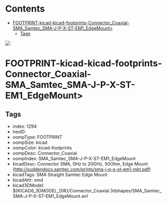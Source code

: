 



Contents
========

* [FOOTPRINT-kicad-kicad-footprints-Connector_Coaxial-SMA_Samtec_SMA-J-P-X-ST-EM1_EdgeMount>](#footprint-kicad-kicad-footprints-connector_coaxial-sma_samtec_sma-j-p-x-st-em1_edgemount)
	* [Tags](#tags)
  
![][im]
# FOOTPRINT-kicad-kicad-footprints-Connector_Coaxial-SMA_Samtec_SMA-J-P-X-ST-EM1_EdgeMount>

## Tags

- index: 1294
- hexID: 
- oompType: FOOTPRINT
- oompSize: kicad
- oompColor: kicad-footprints
- oompDesc: Connector_Coaxial
- oompIndex: SMA_Samtec_SMA-J-P-X-ST-EM1_EdgeMount
- kicadDesc: Connector SMA, 0Hz to 20GHz, 50Ohm, Edge Mount (http://suddendocs.samtec.com/prints/sma-j-p-x-st-em1-mkt.pdf)
- kicadTags: SMA Straight Samtec Edge Mount
- kicadAttr: smd
- kicad3DModel: ${KICAD6_3DMODEL_DIR}/Connector_Coaxial.3dshapes/SMA_Samtec_SMA-J-P-X-ST-EM1_EdgeMount.wrl



[im]: image.png
